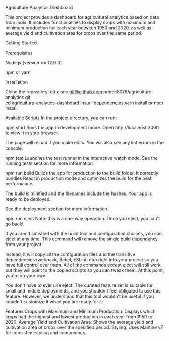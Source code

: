 Agriculture Analytics Dashboard

This project provides a dashboard for agricultural analytics based on data from India. It includes functionalities to display crops with maximum and minimum production for each year between 1950 and 2020, as well as average yield and cultivation area for crops over the same period.

Getting Started

Prerequisites

Node.js (version >= 12.0.0)

npm or yarn

Installation  

Clone the repository: git clone git@github.com:prince8076/agriculture-analytics.git  
cd agriculture-analytics-dashboard
Install dependencies:yarn install or npm install


Available Scripts
In the project directory, you can run:

npm start
Runs the app in development mode.
Open http://localhost:3000 to view it in your browser.

The page will reload if you make edits.
You will also see any lint errors in the console.

npm test
Launches the test runner in the interactive watch mode.
See the running tests section for more information.

npm run build
Builds the app for production to the build folder.
It correctly bundles React in production mode and optimizes the build for the best performance.

The build is minified and the filenames include the hashes.
Your app is ready to be deployed!

See the deployment section for more information.

npm run eject
Note: this is a one-way operation. Once you eject, you can't go back!

If you aren't satisfied with the build tool and configuration choices, you can eject at any time. This command will remove the single build dependency from your project.

Instead, it will copy all the configuration files and the transitive dependencies (webpack, Babel, ESLint, etc) right into your project so you have full control over them. All of the commands except eject will still work, but they will point to the copied scripts so you can tweak them. At this point, you're on your own.

You don't have to ever use eject. The curated feature set is suitable for small and middle deployments, and you shouldn't feel obligated to use this feature. However, we understand that this tool wouldn't be useful if you couldn't customize it when you are ready for it.


Features
Crops with Maximum and Minimum Production: Displays which crops had the highest and lowest production in each year from 1950 to 2020.
Average Yield and Cultivation Area: Shows the average yield and cultivation area of crops over the specified period.
Styling: Uses Mantine v7 for consistent styling and components.


